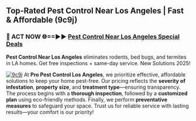 ## Top-Rated Pest Control Near Los Angeles | Fast & Affordable (9c9j)

<h3>🐜 ACT NOW 🌐==►► <a href="https://tinyurl.com/yc7vsfwc" rel="nofollow">Pest Control Near Los Angeles Special Deals</a></h3>

**Pest Control Near Los Angeles** eliminates rodents, bed bugs, and termites in LA homes. Get free inspections + same-day service. New Solutions 2025!

[![9c9j](https://i.imgur.com/1VzRXn8.jpeg)](https://tinyurl.com/yc7vsfwc)
At **Pro Pest Control Los Angeles**, we prioritize effective, affordable solutions to keep your home pest-free. Our pricing reflects the **severity of infestation**, **property size**, and **treatment type**—ensuring transparency. The process begins with a **thorough inspection**, followed by a **customized plan** using eco-friendly methods. Finally, we perform **preventative measures** to safeguard your space. Trust us for reliable service with lasting results—your comfort is our priority!